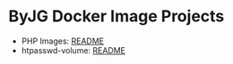 # ByJG Docker Image Projects

- PHP Images: [README](blob/master/php/README.md)
- htpasswd-volume: [README](blob/master/htpasswd-volume/README.md)

